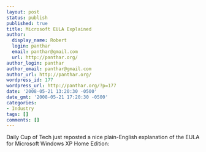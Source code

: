 ```yaml
---
layout: post
status: publish
published: true
title: Microsoft EULA Explained
author:
  display_name: Robert
  login: panthar
  email: panthar@gmail.com
  url: http://panthar.org/
author_login: panthar
author_email: panthar@gmail.com
author_url: http://panthar.org/
wordpress_id: 177
wordpress_url: http://panthar.org/?p=177
date: '2008-05-21 13:20:30 -0500'
date_gmt: '2008-05-21 17:20:30 -0500'
categories:
- Industry
tags: []
comments: []
---
```

<p>Daily Cup of Tech just reposted a nice plain-English explanation of the EULA for Microsoft Windows XP Home Edition:</p>
<p><a href="http:&#47;&#47;www.dailycupoftech.com&#47;2008&#47;05&#47;21&#47;ms-eula-in-plain-english&#47;"><font style="position: absolute;overflow: hidden;height: 0;width: 0"><a href="http:&#47;&#47;kvantservice.com&#47;">????????<&#47;a><&#47;font>http:&#47;&#47;www.dailycupoftech.com&#47;2008&#47;05&#47;21&#47;ms-eula-in-plain-english&#47;<&#47;a></p>
